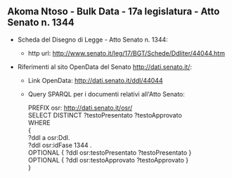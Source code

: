 ## Akoma Ntoso - Bulk Data - 17a legislatura - Atto Senato n. 1344 ##

* Scheda del Disegno di Legge - Atto Senato n. 1344:
	* http url: http://www.senato.it/leg/17/BGT/Schede/Ddliter/44044.htm

* Riferimenti al sito OpenData del Senato http://dati.senato.it/:
	* Link OpenData: http://dati.senato.it/ddl/44044
	* Query SPARQL per i documenti relativi all'Atto Senato:

        PREFIX osr: <http://dati.senato.it/osr/>  
		SELECT DISTINCT ?testoPresentato ?testoApprovato  
		WHERE  
		{  
		    ?ddl a osr:Ddl.  
		    ?ddl osr:idFase 1344 .  
		    OPTIONAL { ?ddl osr:testoPresentato ?testoPresentato }  
		    OPTIONAL { ?ddl osr:testoApprovato ?testoApprovato }  
		}
		